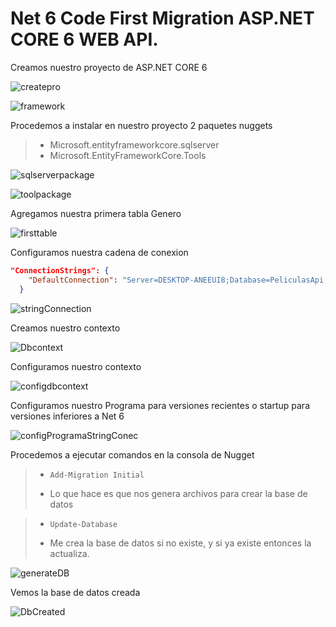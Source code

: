 # Net 6 Code First Migration ASP.NET CORE 6 WEB API.

Creamos nuestro proyecto de ASP.NET CORE 6

![createpro](./imgReadme/createpro.jpg)

![framework](./imgReadme/framework.jpg)

Procedemos a instalar en nuestro proyecto 2 paquetes nuggets

> - Microsoft.entityframeworkcore.sqlserver
> - Microsoft.EntityFrameworkCore.Tools

![sqlserverpackage](./imgReadme/sqlserverpackage.jpg)

![toolpackage](./imgReadme/toolpackage.jpg)

Agregamos nuestra primera tabla Genero

![firsttable](./imgReadme/firsttable.jpg)

Configuramos nuestra cadena de conexion

```json
"ConnectionStrings": {
    "DefaultConnection": "Server=DESKTOP-ANEEUI8;Database=PeliculasApi;User=DBUser;Password=DBUser2019"
  }
```
![stringConnection](./imgReadme/stringConnection.jpg)

Creamos nuestro contexto

![Dbcontext](./imgReadme/Dbcontext.jpg)

Configuramos nuestro contexto

![configdbcontext](./imgReadme/configdbcontext.jpg)

Configuramos nuestro Programa para versiones recientes
o startup para versiones inferiores a Net 6

![configProgramaStringConec](./imgReadme/configProgramaStringConec.jpg)


Procedemos a ejecutar comandos en la consola
de Nugget

> - ``Add-Migration Initial``
> * Lo que hace es que nos genera archivos para
crear la base de datos


> - ``Update-Database``
> * Me crea la base de datos si no existe, y si 
ya existe entonces la actualiza.


![generateDB](./imgReadme/generateDB.jpg)

Vemos la base de datos creada

![DbCreated](./imgReadme/DbCreated.jpg)


